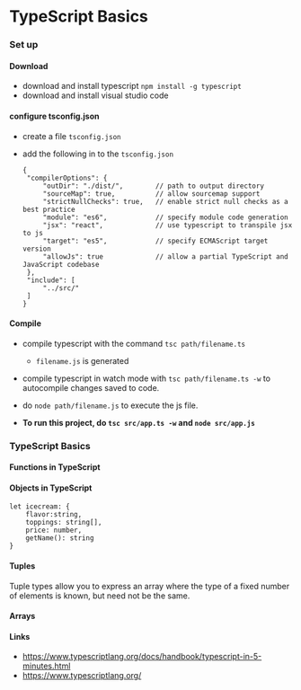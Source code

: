 # TypeScript Basics

### Set up
#### Download
- download and install typescript `npm install -g typescript`
- download and install visual studio code

#### configure tsconfig.json
- create a file `tsconfig.json`
- add the following in to the `tsconfig.json`

   ```
  {
    "compilerOptions": {
        "outDir": "./dist/",        // path to output directory
        "sourceMap": true,          // allow sourcemap support
        "strictNullChecks": true,   // enable strict null checks as a best practice
        "module": "es6",            // specify module code generation
        "jsx": "react",             // use typescript to transpile jsx to js
        "target": "es5",            // specify ECMAScript target version
        "allowJs": true             // allow a partial TypeScript and JavaScript codebase
    },
    "include": [
        "../src/"
    ]
  }
  ```

#### Compile
- compile typescript with the command `tsc path/filename.ts` 
    - `filename.js` is generated
- compile typescript in watch mode with `tsc path/filename.ts -w` to autocompile changes saved to code.
- do `node path/filename.js` to execute the js file.

- **To run this project,  do `tsc src/app.ts -w` and `node src/app.js`**

### TypeScript Basics
#### Functions in TypeScript
#### Objects in TypeScript

``` 
let icecream: {
    flavor:string,
    toppings: string[],
    price: number,
    getName(): string
}    
```
#### Tuples
Tuple types allow you to express an array where the type of a fixed number of elements is known, but need not be the same.

#### Arrays


#### Links
- https://www.typescriptlang.org/docs/handbook/typescript-in-5-minutes.html
- https://www.typescriptlang.org/ 